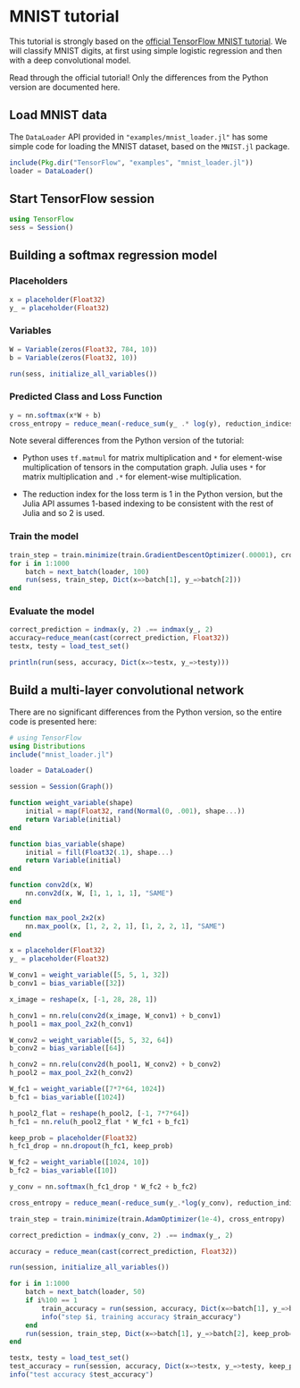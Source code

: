 # MNIST tutorial

This tutorial is strongly based on the [official TensorFlow MNIST tutorial](https://www.tensorflow.org/versions/r0.10/tutorials/mnist/pros/index.html). We will classify MNIST digits, at first using simple logistic regression and then with a deep convolutional model.

Read through the official tutorial! Only the differences from the Python version are documented here.

## Load MNIST data

The `DataLoader` API provided in `"examples/mnist_loader.jl"` has some simple code for loading the MNIST dataset, based on the `MNIST.jl` package.

```julia
include(Pkg.dir("TensorFlow", "examples", "mnist_loader.jl"))
loader = DataLoader()
```

## Start TensorFlow session

```julia
using TensorFlow
sess = Session()
```

## Building a softmax regression model

### Placeholders

```julia
x = placeholder(Float32)
y_ = placeholder(Float32)
```

### Variables

```julia
W = Variable(zeros(Float32, 784, 10))
b = Variable(zeros(Float32, 10))

run(sess, initialize_all_variables())
```

### Predicted Class and Loss Function

```julia
y = nn.softmax(x*W + b)
cross_entropy = reduce_mean(-reduce_sum(y_ .* log(y), reduction_indices=[2]))
```

Note several differences from the Python version of the tutorial:

* Python uses `tf.matmul` for matrix multiplication and `*` for element-wise multiplication of tensors in the computation graph. Julia uses `*` for matrix multiplication and `.*` for element-wise multiplication.

* The reduction index for the loss term is 1 in the Python version, but the Julia API assumes 1-based indexing to be consistent with the rest of Julia and so 2 is used.

### Train the model

```julia
train_step = train.minimize(train.GradientDescentOptimizer(.00001), cross_entropy)
for i in 1:1000
    batch = next_batch(loader, 100)
    run(sess, train_step, Dict(x=>batch[1], y_=>batch[2]))
end
```

### Evaluate the model

```julia
correct_prediction = indmax(y, 2) .== indmax(y_, 2)
accuracy=reduce_mean(cast(correct_prediction, Float32))
testx, testy = load_test_set()

println(run(sess, accuracy, Dict(x=>testx, y_=>testy)))
```

## Build a multi-layer convolutional network

There are no significant differences from the Python version, so the entire code is presented here:

```julia
# using TensorFlow
using Distributions
include("mnist_loader.jl")

loader = DataLoader()

session = Session(Graph())

function weight_variable(shape)
    initial = map(Float32, rand(Normal(0, .001), shape...))
    return Variable(initial)
end

function bias_variable(shape)
    initial = fill(Float32(.1), shape...)
    return Variable(initial)
end

function conv2d(x, W)
    nn.conv2d(x, W, [1, 1, 1, 1], "SAME")
end

function max_pool_2x2(x)
    nn.max_pool(x, [1, 2, 2, 1], [1, 2, 2, 1], "SAME")
end

x = placeholder(Float32)
y_ = placeholder(Float32)

W_conv1 = weight_variable([5, 5, 1, 32])
b_conv1 = bias_variable([32])

x_image = reshape(x, [-1, 28, 28, 1])

h_conv1 = nn.relu(conv2d(x_image, W_conv1) + b_conv1)
h_pool1 = max_pool_2x2(h_conv1)

W_conv2 = weight_variable([5, 5, 32, 64])
b_conv2 = bias_variable([64])

h_conv2 = nn.relu(conv2d(h_pool1, W_conv2) + b_conv2)
h_pool2 = max_pool_2x2(h_conv2)

W_fc1 = weight_variable([7*7*64, 1024])
b_fc1 = bias_variable([1024])

h_pool2_flat = reshape(h_pool2, [-1, 7*7*64])
h_fc1 = nn.relu(h_pool2_flat * W_fc1 + b_fc1)

keep_prob = placeholder(Float32)
h_fc1_drop = nn.dropout(h_fc1, keep_prob)

W_fc2 = weight_variable([1024, 10])
b_fc2 = bias_variable([10])

y_conv = nn.softmax(h_fc1_drop * W_fc2 + b_fc2)

cross_entropy = reduce_mean(-reduce_sum(y_.*log(y_conv), reduction_indices=[2]))

train_step = train.minimize(train.AdamOptimizer(1e-4), cross_entropy)

correct_prediction = indmax(y_conv, 2) .== indmax(y_, 2)

accuracy = reduce_mean(cast(correct_prediction, Float32))

run(session, initialize_all_variables())

for i in 1:1000
    batch = next_batch(loader, 50)
    if i%100 == 1
        train_accuracy = run(session, accuracy, Dict(x=>batch[1], y_=>batch[2], keep_prob=>1.0))
        info("step $i, training accuracy $train_accuracy")
    end
    run(session, train_step, Dict(x=>batch[1], y_=>batch[2], keep_prob=>.5))
end

testx, testy = load_test_set()
test_accuracy = run(session, accuracy, Dict(x=>testx, y_=>testy, keep_prob=>1.0))
info("test accuracy $test_accuracy")
```
